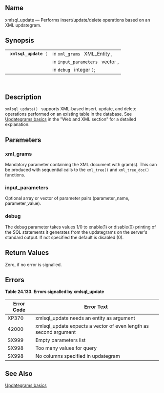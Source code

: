 <div>

<div>

</div>

<div>

## Name

xmlsql_update — Performs insert/update/delete operations based on an XML
updategram.

</div>

<div>

## Synopsis

<div>

|                            |                                 |
|----------------------------|---------------------------------|
| ` `**`xmlsql_update`**` (` | in `xml_grams ` XML_Entity ,    |
|                            | in `input_parameters ` vector , |
|                            | in `debug ` integer `)`;        |

<div>

 

</div>

</div>

</div>

<div>

## Description

`xmlsql_update() ` supports XML-based insert, update, and delete
operations performed on an existing table in the database. See
<a href="updategrams.html" class="link"
title="15.5. Using UpdateGrams to Modify Data">Updategrams basics</a> in
the "Web and XML section" for a detailed explanation.

</div>

<div>

## Parameters

<div>

### xml_grams

Mandatory parameter containing the XML document with gram(s). This can
be produced with sequential calls to the `xml_tree()` and
`xml_tree_doc() ` functions.

</div>

<div>

### input_parameters

Optional array or vector of parameter pairs (parameter_name,
parameter_value).

</div>

<div>

### debug

The debug parameter takes values 1/0 to enable(1) or disable(0) printing
of the SQL statements it generates from the updategrams on the server's
standard output. If not specified the default is disabled (0).

</div>

</div>

<div>

## Return Values

Zero, if no error is signalled.

</div>

<div>

## Errors

<div>

**Table 24.133. Errors signalled by xmlsql_update**

<div>

| Error Code                            | Error Text                                                                                       |
|---------------------------------------|--------------------------------------------------------------------------------------------------|
| <span class="errorcode">XP370 </span> | <span class="errortext">xmlsql_update needs an entity as argument </span>                        |
| <span class="errorcode">42000 </span> | <span class="errortext">xmlsql_update expects a vector of even length as second argument </span> |
| <span class="errorcode">SX999 </span> | <span class="errortext">Empty parameters list </span>                                            |
| <span class="errorcode">SX998 </span> | <span class="errortext">Too many values for query </span>                                        |
| <span class="errorcode">SX998 </span> | <span class="errortext">No columns specified in updategram </span>                               |

</div>

</div>

  

</div>

<div>

## See Also

<a href="updategrams.html" class="link"
title="15.5. Using UpdateGrams to Modify Data">Updategrams basics</a>

</div>

</div>
